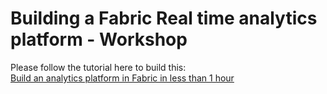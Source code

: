 # Building a Fabric Real time analytics platform - Workshop

Please follow the tutorial here to build this:  
[Build an analytics platform in Fabric in less than 1 hour](<https://moaw.dev/workshop/?src=gh:denisa-ms/adx-analytics-fabric/main/docs/>)
